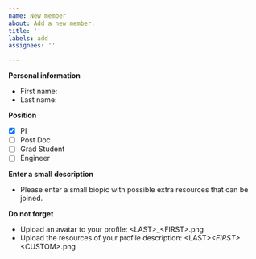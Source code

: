 ```yaml
---
name: New member
about: Add a new member.
title: ''
labels: add
assignees: ''

---
```


**Personal information**
- First name:
- Last name:

**Position**
- [X] PI
- [ ] Post Doc
- [ ] Grad Student
- [ ] Engineer

**Enter a small description**
- Please enter a small biopic with possible extra resources that can be joined.

**Do not forget**
- Upload an avatar to your profile: \<LAST\>_\<FIRST\>.png
- Upload the resources of your profile description: \<LAST\>_\<FIRST\>_\<CUSTOM\>.png
